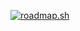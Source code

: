 [![roadmap.sh](https://roadmap.sh/card/tall/66c0d496837d383f4ab8a128?variant=dark)](https://roadmap.sh)
